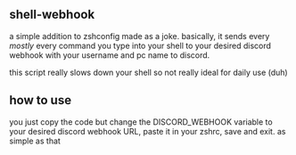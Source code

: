## shell-webhook

a simple addition to zshconfig made as a joke.
basically, it sends every *mostly* every command you type into your shell to your desired discord webhook with your username and pc name to discord.

this script really slows down your shell so not really ideal for daily use (duh)

## how to use

you just copy the code but change the DISCORD_WEBHOOK variable to your desired discord webhook URL, paste it in your zshrc, save and exit. as simple as that
